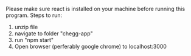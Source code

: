 Please make sure react is installed on your machine before running this program.
Steps to run:
1. unzip file
2. navigate to folder "chegg-app"
3. run "npm start"
4. Open browser (perferably google chrome) to localhost:3000


